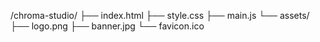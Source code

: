 /chroma-studio/
├── index.html
├── style.css
├── main.js
└── assets/
    ├── logo.png
    ├── banner.jpg
    └── favicon.ico
